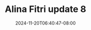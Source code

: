 --- 
title: "Alina Fitri update 8"
description: "nonton bokep Alina Fitri update 8   full  "
date: 2024-11-20T06:40:47-08:00
file_code: "ina8wi18bpar"
draft: false
cover: "hnnq1pjilw84qodz.jpg"
tags: ["Alina", "Fitri", "update", "bokep-indo", "bokep-viral", "bokep-ig"]
length: 9
fld_id: "1483979"
foldername: "Alina Fitri update"
categories: ["Alina Fitri update"]
views: 0
---